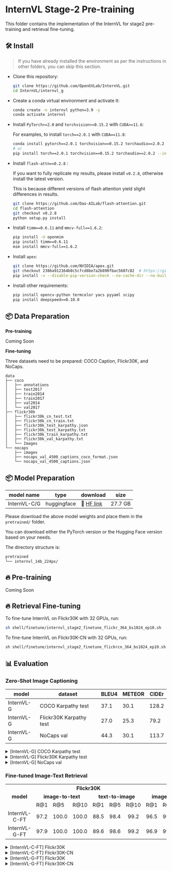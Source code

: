 # InternVL Stage-2 Pre-training

This folder contains the implementation of the InternVL for stage2 pre-training and retrieval fine-tuning.

## 🛠️ Install

> If you have already installed the environment as per the instructions in other folders, you can skip this section.

- Clone this repository:

  ```bash
  git clone https://github.com/OpenGVLab/InternVL.git
  cd InternVL/internvl_g
  ```

- Create a conda virtual environment and activate it:

  ```bash
  conda create -n internvl python=3.9 -y
  conda activate internvl
  ```

- Install `PyTorch>=2.0` and `torchvision>=0.15.2` with `CUDA>=11.6`:

  For examples, to install `torch==2.0.1` with `CUDA==11.8`:

  ```bash
  conda install pytorch==2.0.1 torchvision==0.15.2 torchaudio==2.0.2 pytorch-cuda=11.8 -c pytorch -c nvidia
  # or
  pip install torch==2.0.1 torchvision==0.15.2 torchaudio==2.0.2 --index-url https://download.pytorch.org/whl/cu118
  ```

- Install `flash-attn==0.2.8` :

  If you want to fully replicate my results, please install `v0.2.8`, otherwise install the latest version.

  This is because different versions of flash attention yield slight differences in results.

  ```bash
  git clone https://github.com/Dao-AILab/flash-attention.git
  cd flash-attention
  git checkout v0.2.8
  python setup.py install
  ```

- Install `timm==0.6.11` and `mmcv-full==1.6.2`:

  ```bash
  pip install -U openmim
  pip install timm==0.6.11
  mim install mmcv-full==1.6.2
  ```

- Install `apex`:

  ```bash
  git clone https://github.com/NVIDIA/apex.git
  git checkout 2386a912164b0c5cfcd8be7a2b890fbac5607c82  # https://github.com/NVIDIA/apex/issues/1735
  pip install -v --disable-pip-version-check --no-cache-dir --no-build-isolation --config-settings "--build-option=--cpp_ext" --config-settings "--build-option=--cuda_ext" ./
  ```

- Install other requirements:

  ```bash
  pip install opencv-python termcolor yacs pyyaml scipy
  pip install deepspeed==0.10.0
  ```

## 📦 Data Preparation

**Pre-training**

Coming Soon

**Fine-tuning**

Three datasets need to be prepared: COCO Caption, Flickr30K, and NoCaps.

```shell
data
├── coco
│   ├── annotations
│   ├── test2017
│   ├── train2014
│   ├── train2017
│   ├── val2014
│   └── val2017
├── flickr30k
│   ├── flickr30k_cn_test.txt
│   ├── flickr30k_cn_train.txt
│   ├── flickr30k_test_karpathy.json
│   ├── flickr30k_test_karpathy.txt
│   ├── flickr30k_train_karpathy.txt
│   ├── flickr30k_val_karpathy.txt
│   └── Images
└── nocaps
    ├── images
    ├── nocaps_val_4500_captions_coco_format.json
    └── nocaps_val_4500_captions.json
```

## 📦 Model Preparation

| model name   | type        | download                                                          |  size   |
| ------------ | ----------- | ----------------------------------------------------------------- | :-----: |
| InternVL-C/G | huggingface | 🤗 [HF link](https://huggingface.co/OpenGVLab/InternVL-14B-224px) | 27.7 GB |

Please download the above model weights and place them in the `pretrained/` folder.

You can download either the PyTorch version or the Hugging Face version based on your needs.

The directory structure is:

```sh
pretrained
└── internvl_14b_224px/

```

## 🔥 Pre-training

Coming Soon

## 🔥 Retrieval Fine-tuning

To fine-tune InternVL on Flickr30K with 32 GPUs, run:

```bash
sh shell/finetune/internvl_stage2_finetune_flickr_364_bs1024_ep10.sh
```

To fine-tune InternVL on Flickr30K-CN with 32 GPUs, run:

```shell
sh shell/finetune/internvl_stage2_finetune_flickrcn_364_bs1024_ep10.sh
```

## 📊 Evaluation

### Zero-Shot Image Captioning

| model      | dataset                 | BLEU4 | METEOR | CIDEr |
| ---------- | ----------------------- | ----- | ------ | ----- |
| InternVL-G | COCO Karpathy test      | 37.1  | 30.1   | 128.2 |
| InternVL-G | Flickr30K Karpathy test | 27.0  | 25.3   | 79.2  |
| InternVL-G | NoCaps val              | 44.3  | 30.1   | 113.7 |

<details>
  <summary>[InternVL-G] COCO Karpathy test</summary>

```bash
sh evaluate.sh pretrained/internvl_14b_224px caption-coco
```

Expected results:

```
['coco', 'English caption:', 10.5974, dict_items([('Bleu_1', 0.7876323287981284), ('Bleu_2', 0.6353512494727918), ('Bleu_3', 0.49108984183589743), ('Bleu_4', 0.37062736733849205), ('METEOR', 0.30106315496945923), ('ROUGE_L', 0.5898249189475652), ('CIDEr', 1.281844384075423)])]
```

</details>

<details>
  <summary>[InternVL-G] Flickr30K Karpathy test</summary>

```
sh evaluate.sh pretrained/internvl_14b_224px caption-flickr30k
```

Expected results:

```bash
['flickr30k', 'English caption:', 10.666, dict_items([('Bleu_1', 0.7182900534357628), ('Bleu_2', 0.5353390037921949), ('Bleu_3', 0.3834462132295285), ('Bleu_4', 0.2702131471765472), ('METEOR', 0.25263515267930103), ('ROUGE_L', 0.5305876871149064), ('CIDEr', 0.7919734768328237)])]
```

</details>

<details>
  <summary>[InternVL-G] NoCaps val</summary>

```bash
sh evaluate.sh pretrained/internvl_14b_224px caption-nocaps
```

Expected results:

```
['nocaps', 'English caption:', 10.463111111111111, dict_items([('Bleu_1', 0.8518290482155187), ('Bleu_2', 0.7165227921485106), ('Bleu_3', 0.5733723839888316), ('Bleu_4', 0.44268902150723105), ('METEOR', 0.30078174807736896), ('ROUGE_L', 0.6070208063052156), ('CIDEr', 1.1371742045267772)])]
```

</details>

### Fine-tuned Image-Text Retrieval

<table>
  <tr  align=center>
      <td rowspan="3" align=center><b>model</b></td>
      <td colspan="6" align=center><b>Flickr30K</b></td>
      <td colspan="6" align=center><b>Flickr30K-CN</b></td>
      <td rowspan="3" align=center><b>avg</b></td>

</tr>
   <tr  align=center>
      <td colspan="3" align=center><b>image-to-text</b></td>
      <td colspan="3" align=center><b>text-to-image</b></td>
       <td colspan="3" align=center><b>image-to-text</b></td>
      <td colspan="3" align=center><b>text-to-image</b></td>
   </tr>
   <tr>
      <td>R@1</td>
      <td>R@5</td>
      <td>R@10</td>
      <td>R@1</td>
      <td>R@5</td>
      <td>R@10</td>
      <td>R@1</td>
      <td>R@5</td>
      <td>R@10</td>
      <td>R@1</td>
      <td>R@5</td>
      <td>R@10</td>
   </tr>

<tr align=center>
      <td>InternVL-C-FT</td>
      <td>97.2</td>
      <td>100.0</td>
      <td>100.0</td>
      <td>88.5</td>
      <td>98.4</td>
      <td>99.2</td>
      <td>96.5</td>
      <td>99.9</td>
      <td>100.0</td>
      <td>85.2</td>
      <td>97.0</td>
      <td>98.5</td>
      <td>96.7</td>
   </tr>
<tr align=center>
      <td>InternVL-G-FT</td>
      <td>97.9</td>
      <td>100.0</td>
      <td>100.0</td>
      <td>89.6</td>
      <td>98.6</td>
      <td>99.2</td>
      <td>96.9</td>
      <td>99.9</td>
      <td>100.0</td>
      <td>85.9</td>
      <td>97.1</td>
      <td>98.7</td>
      <td>97.0</td>
   </tr>

</table>

<details>
  <summary>[InternVL-C-FT] Flickr30K</summary>

```bash
cd ../clip_benchmark/
CUDA_VISIBLE_DEVICES=0 python3 clip_benchmark/cli.py eval --model_type internvl --language "en" --task "zeroshot_retrieval" \
     --dataset "flickr30k" --dataset_root ./data/flickr30k --model internvl_c_retrieval_hf \
     --pretrained ./work_dirs/internvl_stage2_finetune_flickr_364_bs1024_ep10/ --output result_ft.json
```

Expected results:

```
{"dataset": "flickr30k", "model": "internvl_c_retrieval_hf", "pretrained": "./work_dirs/internvl_stage2_finetune_flickr_364_bs1024_ep10", "task": "zeroshot_retrieval",
"metrics": {"image_retrieval_recall@1": 0.8853999972343445, "text_retrieval_recall@1": 0.972000002861023,
"image_retrieval_recall@5": 0.9836000204086304, "text_retrieval_recall@5": 1.0,
"image_retrieval_recall@10": 0.9923999905586243, "text_retrieval_recall@10": 1.0}, "language": "en"}
```

</details>

<details>
  <summary>[InternVL-C-FT] Flickr30K-CN</summary>

```bash
cd ../clip_benchmark/
CUDA_VISIBLE_DEVICES=0 python3 clip_benchmark/cli.py eval --model_type internvl --language "cn" --task "zeroshot_retrieval" \
     --dataset "flickr30k" --dataset_root ./data/flickr30k --model internvl_c_retrieval_hf \
     --pretrained ./work_dirs/internvl_stage2_finetune_flickrcn_364_bs1024_ep10/ --output result_ft.json
```

Expected results:

```
{"dataset": "flickr30k", "model": "internvl_c_retrieval_hf", "pretrained": "./work_dirs/internvl_stage2_finetune_flickrcn_364_bs1024_ep10", "task": "zeroshot_retrieval",
"metrics": {"image_retrieval_recall@1": 0.8521999716758728, "text_retrieval_recall@1": 0.9649999737739563,
"image_retrieval_recall@5": 0.9697999954223633, "text_retrieval_recall@5": 0.9990000128746033,
"image_retrieval_recall@10": 0.9854000210762024, "text_retrieval_recall@10": 1.0}, "language": "cn"}
```

</details>

<details>
  <summary>[InternVL-G-FT] Flickr30K</summary>

```bash
cd ../clip_benchmark/
CUDA_VISIBLE_DEVICES=0 python3 clip_benchmark/cli.py eval --model_type internvl --language "en" --task "zeroshot_retrieval" \
     --dataset "flickr30k" --dataset_root ./data/flickr30k --model internvl_g_retrieval_hf \
     --pretrained ./work_dirs/internvl_stage2_finetune_flickr_364_bs1024_ep10/ --output result_ft.json
```

Expected results:

```
{"dataset": "flickr30k", "model": "internvl_g_retrieval_hf", "pretrained": "./work_dirs/internvl_stage2_finetune_flickr_364_bs1024_ep10", "task": "zeroshot_retrieval",
"metrics": {"image_retrieval_recall@1": 0.895799994468689, "text_retrieval_recall@1": 0.9789999723434448,
"image_retrieval_recall@5": 0.9861999750137329, "text_retrieval_recall@5": 1.0,
"image_retrieval_recall@10": 0.9922000169754028, "text_retrieval_recall@10": 1.0}, "language": "en"}
```

</details>

<details>
  <summary>[InternVL-G-FT] Flickr30K-CN</summary>

```bash
cd ../clip_benchmark/
CUDA_VISIBLE_DEVICES=0 python3 clip_benchmark/cli.py eval --model_type internvl --language "cn" --task "zeroshot_retrieval" \
     --dataset "flickr30k" --dataset_root ./data/flickr30k --model internvl_g_retrieval_hf \
     --pretrained ./work_dirs/internvl_stage2_finetune_flickrcn_364_bs1024_ep10/ --output result_ft.json
```

Expected results:

```
{"dataset": "flickr30k", "model": "internvl_g_retrieval_hf", "pretrained": "./work_dirs/internvl_stage2_finetune_flickrcn_364_bs1024_ep10", "task": "zeroshot_retrieval",
"metrics": {"image_retrieval_recall@1": 0.8587999939918518, "text_retrieval_recall@1": 0.968999981880188,
"image_retrieval_recall@5": 0.9714000225067139, "text_retrieval_recall@5": 0.9990000128746033,
"image_retrieval_recall@10": 0.9865999817848206, "text_retrieval_recall@10": 1.0}, "language": "cn"}
```

</details>
